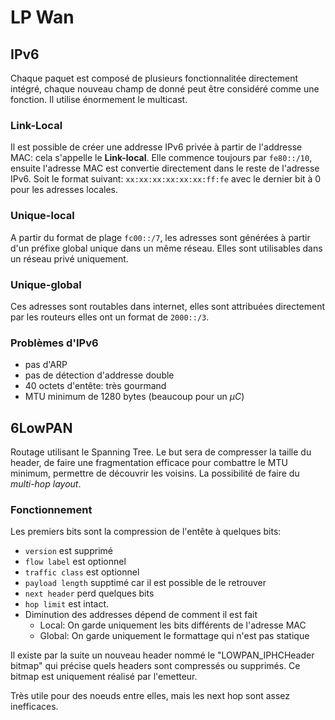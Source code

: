 # LP Wan

## IPv6

Chaque paquet est composé de plusieurs fonctionnalitée directement intégré, chaque nouveau champ de donné peut être considéré comme une fonction. Il utilise énormement le multicast.

### Link-Local
Il est possible de créer une addresse IPv6 privée à partir de l'addresse MAC: cela s'appelle le **Link-local**. Elle commence toujours par `fe80::/10`, ensuite l'adresse MAC est convertie directement dans le reste de l'adresse IPv6. Soit le format suivant: `xx:xx:xx:xx:xx:xx:ff:fe` avec le dernier bit à 0 pour les adresses locales.

### Unique-local
A partir du format de plage `fc00::/7`, les adresses sont générées à partir d'un préfixe global unique dans un même réseau. Elles sont utilisables dans un réseau privé uniquement.

### Unique-global
Ces adresses sont routables dans internet, elles sont attribuées directement par les routeurs elles ont un format de `2000::/3`.

### Problèmes d'IPv6
- pas d'ARP
- pas de détection d'addresse double
- 40 octets d'entête: très gourmand
- MTU minimum de 1280 bytes (beaucoup pour un $\mu C$)

## 6LowPAN

Routage utilisant le Spanning Tree. Le but sera de compresser la taille du header, de faire une fragmentation efficace pour combattre le MTU minimum, permettre de découvrir les voisins. La possibilité de faire du *multi-hop layout*.

### Fonctionnement

Les premiers bits sont la compression de l'entête à quelques bits:
- `version` est supprimé
- `flow label` est optionnel
- `traffic class` est optionnel
- `payload length` supptimé car il est possible de le retrouver
- `next header` perd quelques bits
- `hop limit` est intact.
- Diminution des addresses dépend de comment il est fait
    - Local: On garde uniquement les bits différents de l'adresse MAC
    - Global: On garde uniquement le formattage qui n'est pas statique

Il existe par la suite un nouveau header nommé le "LOWPAN_IPHCHeader bitmap" qui précise quels headers sont compressés ou supprimés. Ce bitmap est uniquement réalisé par l'emetteur.

Très utile pour des noeuds entre elles, mais les next hop sont assez inefficaces.